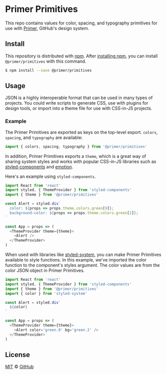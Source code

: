 # Primer Primitives

This repo contains values for color, spacing, and typography primitives for use with [Primer][primer], GitHub's design system.

## Install

This repository is distributed with [npm][npm]. After [installing npm][install-npm], you can install `@primer/primitives` with this command.

```sh
$ npm install --save @primer/primitives
```

## Usage

JSON is a highly interoperable format that can be used in many types of projects. You could write scripts to generate CSS, use with plugins for design tools, or import into a theme file for use with CSS-in-JS projects.

### Example

The Primer Primitives are exported as keys on the top-level export. `colors`, `spacing`, and `typography` are available:

```js
import { colors, spacing, typography } from '@primer/primitives'
```

In addition, Primer Primitives exports a `theme`, which is a great way of sharing system styles and works with popular CSS-in-JS libraries such as  [styled-components](https://www.styled-components.com/) and [emotion](https://emotion.sh/).

Here's an example using `styled-components`.

```js
import React from 'react'
import styled, { ThemeProvider } from 'styled-components'
import { theme } from '@primer/primitives'

const Alert = styled.div`
  color: ${props => props.theme.colors.green[9]};
  background-color: ${props => props.theme.colors.green[2]};
`

const App = props => (
  <ThemeProvider theme={theme}>
    <Alert />
  </ThemeProvider>
)

```

When used with libraries like [styled-system](https://jxnblk.com/styled-system/), you can make Primer Primitives available to style functions. In this example, we've imported the color function to the component's styles argument. The color values are from the color JSON object in Primer Primitives.

```js
import React from 'react'
import styled, { ThemeProvider } from 'styled-components'
import { theme } from '@primer/primitives'
import { color } from 'styled-system'

const Alert = styled.div`
  ${color}
`

const App = props => (
  <ThemeProvider theme={theme}>
    <Alert color='green.0' bg='green.2' />
  </ThemeProvider>
)

```

## License

[MIT](./LICENSE) &copy; [GitHub](https://github.com/)

[primer]: https://github.com/primer/primer
[npm]: https://www.npmjs.com/
[install-npm]: https://docs.npmjs.com/getting-started/installing-node
